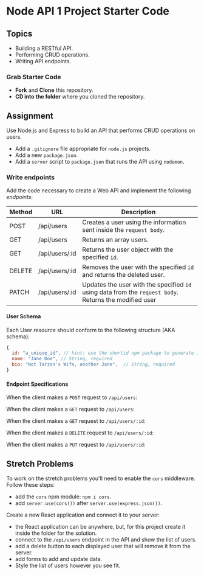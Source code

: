 # Node API 1 Project Starter Code

## Topics

-   Building a RESTful API.
-   Performing CRUD operations.
-   Writing API endpoints.

### Grab Starter Code

-   **Fork** and **Clone** this repository.
-   **CD into the folder** where you cloned the repository.

## Assignment

Use Node.js and Express to build an API that performs CRUD operations on users.

-   Add a `.gitignore` file appropriate for `node.js` projects.
-   Add a new `package.json`.
-   Add a `server` script to `package.json` that runs the API using `nodemon`.

### Write endpoints

Add the code necessary to create a Web API and implement the following _endpoints_:

| Method | URL            | Description                                                                                            |
| ------ | -------------- | ------------------------------------------------------------------------------------------------------ |
| POST   | /api/users     | Creates a user using the information sent inside the `request body`.                                   |
| GET    | /api/users     | Returns an array users.                                                                                |
| GET    | /api/users/:id | Returns the user object with the specified `id`.                                                       |
| DELETE | /api/users/:id | Removes the user with the specified `id` and returns the deleted user.                                 |
| PATCH  | /api/users/:id | Updates the user with the specified `id` using data from the `request body`. Returns the modified user |

#### User Schema

Each User _resource_ should conform to the following structure (AKA schema):

```js
{
  id: "a_unique_id", // hint: use the shortid npm package to generate it
  name: "Jane Doe", // String, required
  bio: "Not Tarzan's Wife, another Jane",  // String, required
}
```

#### Endpoint Specifications

When the client makes a `POST` request to `/api/users`:

<!-- - If the request body is missing the `name` or `bio` property:

  - respond with HTTP status code `400` (Bad Request).
  - return the following JSON response: `{ errorMessage: "Please provide name and bio for the user." }`. -->

<!-- - If the information about the _user_ is valid:

  - save the new _user_ the the database.
  - respond with HTTP status code `201` (Created). -->
  <!-- - return the newly created _user document_. -->

<!-- -   If there's an error while saving the _user_:
    -   respond with HTTP status code `500` (Server Error).
    -   return the following JSON object: `{ errorMessage: "There was an error while saving the user to the database" }`. -->

When the client makes a `GET` request to `/api/users`:

<!-- -   If there's an error in retrieving the _users_ from the database:
    -   respond with HTTP status code `500`.
    -   return the following JSON object: `{ errorMessage: "The users information could not be retrieved." }`. -->

When the client makes a `GET` request to `/api/users/:id`:

<!-- -   If the _user_ with the specified `id` is not found:

    - respond with HTTP status code `404` (Not Found).
    - return the following JSON object: `{ message: "The user with the specified ID does not exist." }`. -->

<!-- -   If there's an error in retrieving the _user_ from the database:
    -   respond with HTTP status code `500`.
    -   return the following JSON object: `{ errorMessage: "The user information could not be retrieved." }`. -->

When the client makes a `DELETE` request to `/api/users/:id`:

<!-- - If the _user_ with the specified `id` is not found:

  - respond with HTTP status code `404` (Not Found).
  - return the following JSON object: `{ message: "The user with the specified ID does not exist." }`. -->

<!-- -   If there's an error in removing the _user_ from the database:
    -   respond with HTTP status code `500`.
    -   return the following JSON object: `{ errorMessage: "The user could not be removed" }`. -->

When the client makes a `PUT` request to `/api/users/:id`:

<!-- - If the _user_ with the specified `id` is not found:

  - respond with HTTP status code `404` (Not Found).
  - return the following JSON object: `{ message: "The user with the specified ID does not exist." }`. -->

<!-- - If the request body is missing the `name` or `bio` property:

  - respond with HTTP status code `400` (Bad Request).
  - return the following JSON response: `{ errorMessage: "Please provide name and bio for the user." }`. -->

<!-- -   If there's an error when updating the _user_:

    -   respond with HTTP status code `500`.
    -   return the following JSON object: `{ errorMessage: "The user information could not be modified." }`. -->

<!-- - If the user is found and the new information is valid:

  - update the user document in the database using the new information sent in the `request body`.
  - respond with HTTP status code `200` (OK).
  - return the newly updated _user document_. -->

## Stretch Problems

To work on the stretch problems you'll need to enable the `cors` middleware. Follow these steps:

-   add the `cors` npm module: `npm i cors`.
-   add `server.use(cors())` after `server.use(express.json())`.

Create a new React application and connect it to your server:

-   the React application can be anywhere, but, for this project create it inside the folder for the solution.
-   connect to the `/api/users` endpoint in the API and show the list of users.
-   add a delete button to each displayed user that will remove it from the server.
-   add forms to add and update data.
-   Style the list of users however you see fit.

